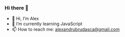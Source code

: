### Hi there 👋

- 👋 Hi, I’m Alex
- 🌱 I’m currently learning JavaScript
- 📫 How to reach me: alexandrubrudasca@gmail.com

<!--
**alexbrudasca/alexbrudasca** is a ✨ _special_ ✨ repository because its `README.md` (this file) appears on your GitHub profile.

Here are some ideas to get you started:

- 🔭 I’m currently working on ...
- 🌱 I’m currently learning ...
- 👯 I’m looking to collaborate on ...
- 🤔 I’m looking for help with ...
- 💬 Ask me about ...
- 📫 How to reach me: ...
- 😄 Pronouns: ...
- ⚡ Fun fact: ...
-->
